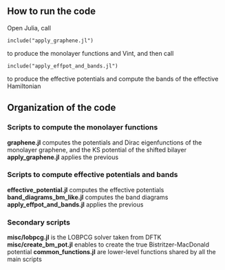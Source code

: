 ## How to run the code
Open Julia, call 

```
include("apply_graphene.jl")
```
to produce the monolayer functions and Vint, and then call
```
include("apply_effpot_and_bands.jl")
```
to produce the effective potentials and compute the bands of the effective Hamiltonian

## Organization of the code

### Scripts to compute the monolayer functions
**graphene.jl** computes the potentials and Dirac eigenfunctions of the monolayer graphene, and the KS potential of the shifted bilayer  
**apply_graphene.jl** applies the previous

### Scripts to compute effective potentials and bands
**effective_potential.jl** computes the effective potentials
**band_diagrams_bm_like.jl** computes the band diagrams
**apply_effpot_and_bands.jl** applies the previous

### Secondary scripts
**misc/lobpcg.jl** is the LOBPCG solver taken from DFTK
**misc/create_bm_pot.jl** enables to create the true Bistritzer-MacDonald potential
**common_functions.jl** are lower-level functions shared by all the main scripts

